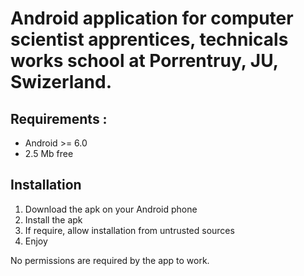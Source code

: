 # Android application for computer scientist apprentices, technicals works school at Porrentruy, JU, Swizerland. 

## Requirements :
- Android >= 6.0
- 2.5 Mb free

## Installation
1. Download the apk on your Android phone
2. Install the apk
3. If require, allow installation from untrusted sources
4. Enjoy

No permissions are required by the app to work.
